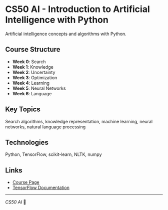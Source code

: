 # CS50 AI - Introduction to Artificial Intelligence with Python

Artificial intelligence concepts and algorithms with Python.

## Course Structure

- **Week 0**: Search
- **Week 1**: Knowledge
- **Week 2**: Uncertainty
- **Week 3**: Optimization
- **Week 4**: Learning
- **Week 5**: Neural Networks
- **Week 6**: Language

## Key Topics

Search algorithms, knowledge representation, machine learning, neural networks, natural language processing

## Technologies

Python, TensorFlow, scikit-learn, NLTK, numpy

## Links

- [Course Page](https://cs50.harvard.edu/ai/)
- [TensorFlow Documentation](https://www.tensorflow.org/learn)

---
*CS50 AI* 🤖 